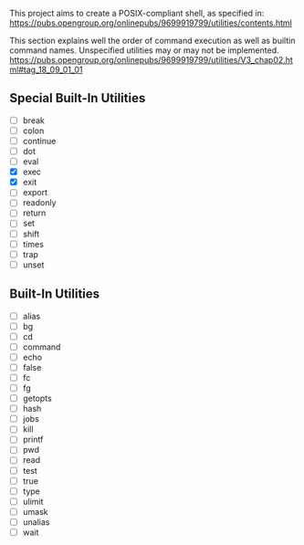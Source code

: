 This project aims to create a POSIX-compliant shell, as specified in:
https://pubs.opengroup.org/onlinepubs/9699919799/utilities/contents.html

This section explains well the order of command execution as well as builtin
command names. Unspecified utilities may or may not be implemented.
https://pubs.opengroup.org/onlinepubs/9699919799/utilities/V3_chap02.html#tag_18_09_01_01

## Special Built-In Utilities

- [ ] break
- [ ] colon
- [ ] continue
- [ ] dot
- [ ] eval
- [x] exec
- [x] exit
- [ ] export
- [ ] readonly
- [ ] return
- [ ] set
- [ ] shift
- [ ] times
- [ ] trap
- [ ] unset

## Built-In Utilities
- [ ] alias
- [ ] bg
- [ ] cd
- [ ] command
- [ ] echo
- [ ] false
- [ ] fc
- [ ] fg
- [ ] getopts
- [ ] hash
- [ ] jobs
- [ ] kill
- [ ] printf
- [ ] pwd
- [ ] read
- [ ] test
- [ ] true
- [ ] type
- [ ] ulimit
- [ ] umask
- [ ] unalias
- [ ] wait
